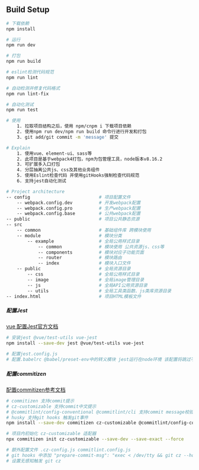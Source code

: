 <!--
 * @Descripttion:
 * @Author: ganbowen
 * @Date: 2020-03-26 18:39:34
 * @LastEditors: ganbowen
 * @LastEditTime: 2021-01-06 13:49:52
 -->

## Build Setup

```bash
# 下载依赖
npm install

# 运行
npm run dev

# 打包
npm run build

# eslint检测代码规范
npm run lint

# 自动检测并修复代码格式
npm run lint-fix

# 自动化测试
npm run test

# 使用
    1. 拉取项目结构之后，使用 npm/cnpm i 下载项目依赖
    2. 使用npm run dev/npm run build 命令行进行开发和打包
    3. git add/git commit -m 'message' 提交

# Explain
    1. 使用vue、element-ui、sass等
    2. 此项目是基于webpack4打包，npm为包管理工具，node版本v8.16.2
    3. 可扩展多入口打包
    4. 分层抽离公共js、css及其他业务组件
    5. 使用Eslint检查代码 并使用gitHooks强制检查代码规范
    6. 支持jest自动化测试
```

```bash
# Project architecture
-- config                          # 项目配置文件
    -- webpack.config.dev          # 开发webpack配置
    -- webpack.config.pro          # 生产webpack配置
    -- webpack.config.base         # 公共webpack配置
-- public                          # 项目公共静态资源
-- src
    -- common                      # 基础组件库 跨模块使用
    -- module                      # 模块分类
        -- example                 # 全局公用样式目录
            -- common              # 模块使用 公共资源js、css等
            -- components          # 模块对应子功能页面
            -- router              # 模块路由
            -- index               # 模块入口文件
    -- public                      # 全局资源目录
        -- css                     # 全局公用样式目录
        -- image                   # 全局image管理目录
        -- js                      # 全局API公用资源目录
        -- utils                   # 全局工具类函数、js类库资源目录
-- index.html                      # 项目HTML模板文件
```
##### 配置Jest
[vue 配置Jest官方文档](https://vue-test-utils.vuejs.org/zh/installation/)
```bash
# 安装jest @vue/test-utils vue-jest
npm install --save-dev jest @vue/test-utils vue-jest

# 配置jest.config.js
# 配置.babelrc @babel/preset-env中的转义模块 jest运行在node环境 该配置将跳过不必要转义的模块 提升测试执行效率

```

##### 配置commitizen
[配置commitizen参考文档](https://segmentfault.com/a/1190000023388007)
```bash
# commitizen 支持commit提示 
# cz-customizable 支持commit中文提示 
# @commitlint/config-conventional @commitlint/cli 支持commit message校验 
# husky 支持git hooks 触发git事件
npm install --save-dev commitizen cz-customizable @commitlint/config-conventional @commitlint/cli husky

# 项目内初始化 cz-customizable 适配器
npx commitizen init cz-customizable --save-dev --save-exact --force

# 额外配置文件 .cz-config.js commitlint.config.js
# git hooks 中添加 "prepare-commit-msg": "exec < /dev/tty && git cz --hook || true", 
# 设置无感知触发 git cz

```